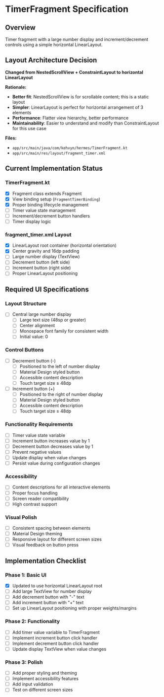 # TimerFragment Specification

## Overview
Timer fragment with a large number display and increment/decrement controls using a simple horizontal LinearLayout.

## Layout Architecture Decision
**Changed from NestedScrollView + ConstraintLayout to horizontal LinearLayout**

**Rationale:**
- **Better fit**: NestedScrollView is for scrollable content; this is a static layout
- **Simpler**: LinearLayout is perfect for horizontal arrangement of 3 elements
- **Performance**: Flatter view hierarchy, better performance
- **Maintainability**: Easier to understand and modify than ConstraintLayout for this use case

**Files:**
- `app/src/main/java/com/kehvyn/hermes/TimerFragment.kt`
- `app/src/main/res/layout/fragment_timer.xml`

## Current Implementation Status

### TimerFragment.kt
- [x] Fragment class extends Fragment
- [x] View binding setup (`FragmentTimerBinding`)
- [x] Proper binding lifecycle management
- [ ] Timer value state management
- [ ] Increment/decrement button handlers
- [ ] Timer display logic

### fragment_timer.xml Layout
- [x] LinearLayout root container (horizontal orientation)
- [x] Center gravity and 16dp padding
- [ ] Large number display (TextView)
- [ ] Decrement button (left side)
- [ ] Increment button (right side)
- [ ] Proper LinearLayout positioning

## Required UI Specifications

### Layout Structure
- [ ] Central large number display
  - [ ] Large text size (48sp or greater)
  - [ ] Center alignment
  - [ ] Monospace font family for consistent width
  - [ ] Initial value: 0

### Control Buttons
- [ ] Decrement button (-)
  - [ ] Positioned to the left of number display
  - [ ] Material Design styled button
  - [ ] Accessible content description
  - [ ] Touch target size ≥ 48dp

- [ ] Increment button (+)
  - [ ] Positioned to the right of number display
  - [ ] Material Design styled button
  - [ ] Accessible content description
  - [ ] Touch target size ≥ 48dp

### Functionality Requirements
- [ ] Timer value state variable
- [ ] Increment button increases value by 1
- [ ] Decrement button decreases value by 1
- [ ] Prevent negative values
- [ ] Update display when value changes
- [ ] Persist value during configuration changes

### Accessibility
- [ ] Content descriptions for all interactive elements
- [ ] Proper focus handling
- [ ] Screen reader compatibility
- [ ] High contrast support

### Visual Polish
- [ ] Consistent spacing between elements
- [ ] Material Design theming
- [ ] Responsive layout for different screen sizes
- [ ] Visual feedback on button press

## Implementation Checklist

### Phase 1: Basic UI
- [x] Updated to use horizontal LinearLayout root
- [ ] Add large TextView for number display
- [ ] Add decrement button with "-" text
- [ ] Add increment button with "+" text
- [ ] Set up LinearLayout positioning with proper weights/margins

### Phase 2: Functionality
- [ ] Add timer value variable to TimerFragment
- [ ] Implement increment button click handler
- [ ] Implement decrement button click handler
- [ ] Update display TextView when value changes

### Phase 3: Polish
- [ ] Add proper styling and theming
- [ ] Implement accessibility features
- [ ] Add input validation
- [ ] Test on different screen sizes